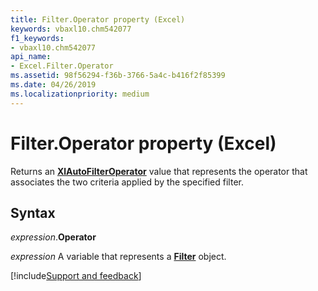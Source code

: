 ```yaml
---
title: Filter.Operator property (Excel)
keywords: vbaxl10.chm542077
f1_keywords:
- vbaxl10.chm542077
api_name:
- Excel.Filter.Operator
ms.assetid: 98f56294-f36b-3766-5a4c-b416f2f85399
ms.date: 04/26/2019
ms.localizationpriority: medium
---
```



# Filter.Operator property (Excel)

Returns an **[XlAutoFilterOperator](Excel.XlAutoFilterOperator.md)** value that represents the operator that associates the two criteria applied by the specified filter.


## Syntax

_expression_.**Operator**

_expression_ A variable that represents a **[Filter](Excel.Filter.md)** object.




[!include[Support and feedback](~/includes/feedback-boilerplate.md)]